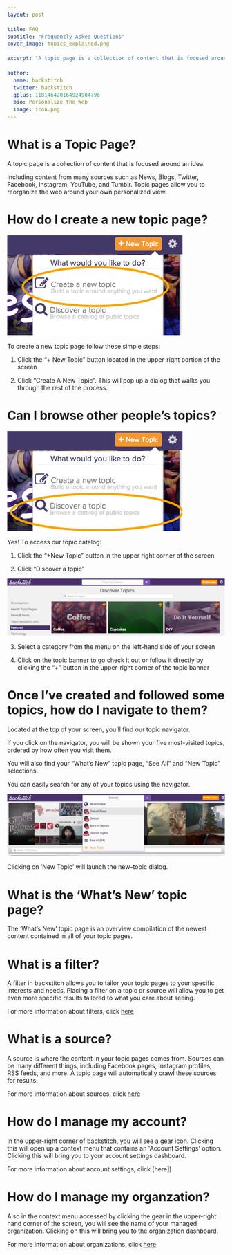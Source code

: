 ```yaml
---
layout: post

title: FAQ
subtitle: "Frequently Asked Questions"
cover_image: topics_explained.png

excerpt: "A topic page is a collection of content that is focused around an idea.  Including content from many sources such as..."

author:
  name: backstitch
  twitter: backstitch
  gplus: 118146420164924904796 
  bio: Personalize the Web
  image: icon.png
---
```


# What is a Topic Page?

A topic page is a collection of content that is focused around an idea.

Including content from many sources such as News, Blogs, Twitter, Facebook, Instagram, YouTube, and Tumblr.  Topic pages allow you to reorganize the web around your own personalized view.

# How do I create a new topic page?

<div class="full zoomable"><img src="/images/create_new_topic.png"></div>

To create a new topic page follow these simple steps:

1. Click the “+ New Topic” button located in the upper-right portion of the screen

2. Click “Create A New Topic”. This will pop up a dialog that walks you through the rest of the process.

# Can I browse other people’s topics?

<div class="full zoomable"><img src="/images/discover_topic.png"></div>

Yes! To access our topic catalog:

1. Click the “+New Topic” button in the upper right corner of the screen

2. Click “Discover a topic”

<div class="full zoomable"><img src="/images/topic_catalog.png"></div>

3. Select a category from the menu on the left-hand side of your screen

4. Click on the topic banner to go check it out or follow it directly by clicking the “+” button in the upper-right corner of the topic banner

# Once I’ve created and followed some topics, how do I navigate to them?

Located at the top of your screen, you’ll find our topic navigator.

If you click on the navigator, you will be shown your five most-visited topics, ordered by how often you visit them.

You will also find your “What’s New” topic page, “See All” and “New Topic” selections.

You can easily search for any of your topics using the navigator.

<div class="full zoomable"><img src="/images/topic_switcher.png"></div>

Clicking on ‘New Topic’ will launch the new-topic dialog.

# What is the ‘What’s New’ topic page?

The ‘What’s New’ topic page is an overview compilation of the newest content contained in all of your topic pages.

# What is a filter?

A filter in backstitch allows you to tailor your topic pages to your specific interests and needs. Placing a filter on a topic or source will allow you to get even more specific results tailored to what you care about seeing.

For more information about filters, click [here]()

# What is a source?

A source is where the content in your topic pages comes from. Sources can be many different things, including Facebook pages, Instagram profiles, RSS feeds, and more. A topic page will automatically crawl these sources for results. 

For more information about sources, click [here]()

# How do I manage my account? 

In the upper-right corner of backstitch, you will see a gear icon. Clicking this will open up a context menu that contains an 'Account Settings' option. Clicking this will bring you to your account settings dashboard.

For more information about account settings, click [here])

# How do I manage my organzation? 

Also in the context menu accessed by clicking the gear in the upper-right hand corner of the screen, you will see the name of your managed organization. Clicking on this will bring you to the organization dashboard.

For more information about organizations, click [here]()
 

